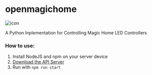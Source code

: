 # openmagichome
![icon](https://user-images.githubusercontent.com/72433516/138558783-18150be5-7483-46da-aeac-1d402874640b.png)

A Python Inplementation for Controlling Magic Home LED Controllers

### How to use:
1. Install NodeJS and npm on your server device
2. [Download the API Server](https://git.thm.de/abkm65/magic-home-api/-/tree/master)
3. Run with ```npm run start```
